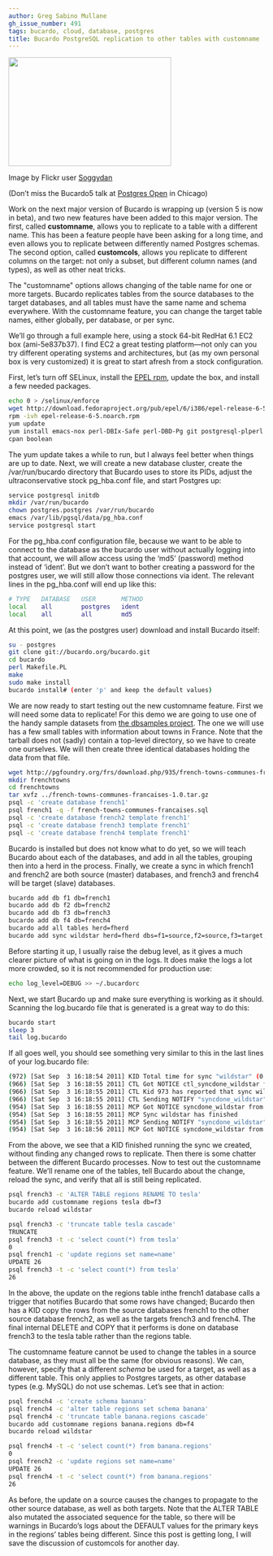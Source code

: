 ```yaml
---
author: Greg Sabino Mullane
gh_issue_number: 491
tags: bucardo, cloud, database, postgres
title: Bucardo PostgreSQL replication to other tables with customname
---
```




<a href="/blog/2011/09/05/bucardo-postgresql-replication-to-other/image-0-big.jpeg" onblur="try {parent.deselectBloggerImageGracefully();} catch(e) {}"><img alt="" border="0" id="BLOGGER_PHOTO_ID_5648699560032368754" src="/blog/2011/09/05/bucardo-postgresql-replication-to-other/image-0.jpeg" style="cursor:pointer; cursor:hand;width: 320px; height: 214px;"/></a>

Image by Flickr user [Soggydan](https://www.flickr.com/photos/soggydan/)

(Don’t miss the Bucardo5 talk at [Postgres Open](https://web.archive.org/web/20110927094014/http://postgresopen.org/2011/home/) in Chicago)

Work on the next major version of Bucardo is wrapping up (version 5 is now in beta), and two new features have been added to this major version. The first, called **customname**, allows you to replicate to a table with a different name. This has been a feature people have been asking for a long time, and even allows you to replicate between differently named Postgres schemas. The second option, called **customcols**, allows you replicate to different columns on the target: not only a subset, but different column names (and types), as well as other neat tricks.

The "customname" options allows changing of the table name for one or more targets. Bucardo replicates tables from the source databases to the target databases, and all tables must have the same name and schema everywhere. With the customname feature, you can change the target table names, either globally, per database, or per sync.

We’ll go through a full example here, using a stock 64-bit RedHat 6.1 EC2 box (ami-5e837b37). I find EC2 a great testing platform—​not only can you try different operating systems and architectures, but (as my own personal box is very customized) it is great to start afresh from a stock configuration.

First, let’s turn off SELinux, install the [EPEL rpm](https://fedoraproject.org/wiki/EPEL), update the box, and install a few needed packages.

```bash
echo 0 > /selinux/enforce
wget http://download.fedoraproject.org/pub/epel/6/i386/epel-release-6-5.noarch.rpm        
rpm -ivh epel-release-6-5.noarch.rpm
yum update
yum install emacs-nox perl-DBIx-Safe perl-DBD-Pg git postgresql-plperl
cpan boolean
```

The yum update takes a while to run, but I always feel better when things are up to date. Next, we will create a new database cluster, create the /var/run/bucardo directory that Bucardo uses to store its PIDs, adjust the ultraconservative stock pg_hba.conf file, and start Postgres up:

```bash
service postgresql initdb
mkdir /var/run/bucardo
chown postgres.postgres /var/run/bucardo
emacs /var/lib/pgsql/data/pg_hba.conf                                        
service postgresql start
```

For the pg_hba.conf configuration file, because we want to be able to connect to the database as the bucardo user without actually logging into that account, we will allow access using the ‘md5’ (password) method instead of ‘ident’. But we don’t want to bother creating a password for the postgres user, we will still allow those connections via ident. The relevant lines in the pg_hba.conf will end up like this:

```bash
# TYPE   DATABASE   USER       METHOD
local    all        postgres   ident                          
local    all        all        md5                          
```

At this point, we (as the postgres user) download and install Bucardo itself:

```bash
su - postgres
git clone git://bucardo.org/bucardo.git
cd bucardo
perl Makefile.PL
make
sudo make install                                      
bucardo install# (enter 'p' and keep the default values)
```

We are now ready to start testing out the new customname feature. First we will need some data to replicate! For this demo we are going to use one of the handy sample datasets from [the dbsamples project](http://pgfoundry.org/projects/dbsamples/). The one we will use has a few small tables with information about towns in France. Note that the tarball does not (sadly) contain a top-level directory, so we have to create one ourselves. We will then create three identical databases holding the data from that file.

```bash
wget http://pgfoundry.org/frs/download.php/935/french-towns-communes-francaises-1.0.tar.gz                
mkdir frenchtowns
cd frenchtowns
tar xvfz ../french-towns-communes-francaises-1.0.tar.gz
psql -c 'create database french1'
psql french1 -q -f french-towns-communes-francaises.sql
psql -c 'create database french2 template french1'
psql -c 'create database french3 template french1'
psql -c 'create database french4 template french1'
```

Bucardo is installed but does not know what to do yet, so we will teach Bucardo about each of the databases, and add in all the tables, grouping then into a herd in the process. Finally, we create a sync in which french1 and french2 are both source (master) databases, and french3 and french4 will be target (slave) databases.

```bash
bucardo add db f1 db=french1
bucardo add db f2 db=french2
bucardo add db f3 db=french3
bucardo add db f4 db=french4
bucardo add all tables herd=fherd
bucardo add sync wildstar herd=fherd dbs=f1=source,f2=source,f3=target,f4=target
```

Before starting it up, I usually raise the debug level, as it gives a much clearer picture of what is going on in the logs. It does make the logs a lot more crowded, so it is not recommended for production use:

```bash
echo log_level=DEBUG >> ~/.bucardorc
```

Next, we start Bucardo up and make sure everything is working as it should. Scanning the log.bucardo file that is generated is a great way to do this:

```bash
bucardo start
sleep 3
tail log.bucardo
```

If all goes well, you should see something very similar to this in the last lines of your log.bucardo file:

```bash
(972) [Sat Sep  3 16:18:54 2011] KID Total time for sync "wildstar" (0 rows): 0.05 seconds
(966) [Sat Sep  3 16:18:55 2011] CTL Got NOTICE ctl_syncdone_wildstar from 973 (line 1624)
(966) [Sat Sep  3 16:18:55 2011] CTL Kid 973 has reported that sync wildstar is done
(966) [Sat Sep  3 16:18:55 2011] CTL Sending NOTIFY "syncdone_wildstar" (line 1709)
(954) [Sat Sep  3 16:18:55 2011] MCP Got NOTICE syncdone_wildstar from 967 (line 749)
(954) [Sat Sep  3 16:18:55 2011] MCP Sync wildstar has finished
(954) [Sat Sep  3 16:18:55 2011] MCP Sending NOTIFY "syncdone_wildstar" (line 812)
(954) [Sat Sep  3 16:18:56 2011] MCP Got NOTICE syncdone_wildstar from 957 (Bucardo DB) (line 749)
```

From the above, we see that a KID finished running the sync we created, without finding any changed rows to replicate. Then there is some chatter between the different Bucardo processes. Now to test out the customname feature. We’ll rename one of the tables, tell Bucardo about the change, reload the sync, and verify that all is still being replicated.

```bash
psql french3 -c 'ALTER TABLE regions RENAME TO tesla'
bucardo add customname regions tesla db=f3
bucardo reload wildstar
```

```bash
psql french3 -c 'truncate table tesla cascade'
TRUNCATE
psql french3 -t -c 'select count(*) from tesla'
0
psql french1 -c 'update regions set name=name'
UPDATE 26
psql french3 -t -c 'select count(*) from tesla'
26
```

In the above, the update on the regions table inthe french1 database calls a trigger that notifies Bucardo that some rows have changed; Bucardo then has a KID copy the rows from the source databases french1 to the other source database french2, as well as the targets french3 and french4. The final internal DELETE and COPY that it performs is done on database french3 to the tesla table rather than the regions table.

The customname feature cannot be used to change the tables in a source database, as they must all be the same (for obvious reasons). We can, however, specify that a different *schema* be used for a target, as well as a different table. This only applies to Postgres targets, as other database types (e.g. MySQL) do not use schemas. Let’s see that in action:

```bash
psql french4 -c 'create schema banana'
psql french4 -c 'alter table regions set schema banana'
psql french4 -c 'truncate table banana.regions cascade'
bucardo add customname regions banana.regions db=f4
bucardo reload wildstar
```

```bash
psql french4 -t -c 'select count(*) from banana.regions'
0
psql french2 -c 'update regions set name=name'
UPDATE 26
psql french4 -t -c 'select count(*) from banana.regions'
26
```

As before, the update on a source causes the changes to propagate to the other source database, as well as both targets. Note that the ALTER TABLE also mutated the associated sequence for the table, so there will be warnings in Bucardo’s logs about the DEFAULT values for the primary keys in the regions’ tables being different. Since this post is getting long, I will save the discussion of customcols for another day.


